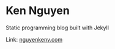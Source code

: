 # Ken Nguyen

Static programming blog built with Jekyll

Link: [nguyenkenv.com](https://nguyenkenv.com/)
